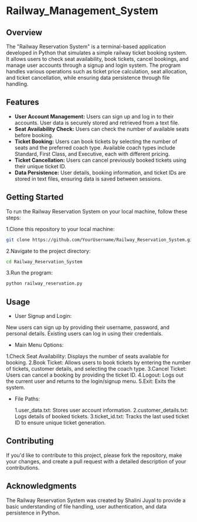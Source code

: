 # Railway_Management_System

## Overview

The "Railway Reservation System" is a terminal-based application developed in Python that simulates a simple railway ticket booking system. It allows users to check seat availability, book tickets, cancel bookings, and manage user accounts through a signup and login system. The program handles various operations such as ticket price calculation, seat allocation, and ticket cancellation, while ensuring data persistence through file handling.

## Features
- **User Account Management:** Users can sign up and log in to their accounts.
    User data is securely stored and retrieved from a text file.
- **Seat Availability Check:** Users can check the number of available seats before booking.
- **Ticket Booking:** Users can book tickets by selecting the number of seats and the preferred coach type.
    Available coach types include Standard, First Class, and Executive, each with different pricing.
- **Ticket Cancellation:** Users can cancel previously booked tickets using their unique ticket ID.
- **Data Persistence:** User details, booking information, and ticket IDs are stored in text files, ensuring data is saved between sessions.

## Getting Started

To run the Railway Reservation System on your local machine, follow these steps:

1.Clone this repository to your local machine:
```bash
git clone https://github.com/YourUsername/Railway_Reservation_System.git
```
2.Navigate to the project directory:

```bash
cd Railway_Reservation_System
```
3.Run the program:

```bash
python railway_reservation.py
```
## Usage
- User Signup and Login:

New users can sign up by providing their username, password, and personal details.
Existing users can log in using their credentials.
- Main Menu Options:

1.Check Seat Availability: Displays the number of seats available for booking.
2.Book Ticket: Allows users to book tickets by entering the number of tickets, customer details, and selecting the coach type.
3.Cancel Ticket: Users can cancel a booking by providing the ticket ID.
4.Logout: Logs out the current user and returns to the login/signup menu.
5.Exit: Exits the system.
- File Paths:

   1.user_data.txt: Stores user account information.
   2.customer_details.txt: Logs details of booked tickets.
   3.ticket_id.txt: Tracks the last used ticket ID to ensure unique ticket generation.

## Contributing
If you'd like to contribute to this project, please fork the repository, make your changes, and create a pull request with a detailed description of your contributions.

## Acknowledgments
The Railway Reservation System was created by Shalini Juyal to provide a basic understanding of file handling, user authentication, and data persistence in Python.
